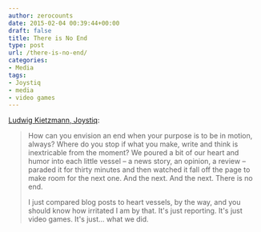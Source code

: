 ```yaml
---
author: zerocounts
date: 2015-02-04 00:39:44+00:00
draft: false
title: There is No End
type: post
url: /there-is-no-end/
categories:
- Media
tags:
- Joystiq
- media
- video games
---
```


[Ludwig Kietzmann, Joystiq](http://www.joystiq.com/2015/02/03/there-is-no-end/):

> How can you envision an end when your purpose is to be in motion, always? Where do you stop if what you make, write and think is inextricable from the moment? We poured a bit of our heart and humor into each little vessel – a news story, an opinion, a review – paraded it for thirty minutes and then watched it fall off the page to make room for the next one. And the next. And the next. There is no end.
>
> I just compared blog posts to heart vessels, by the way, and you should know how irritated I am by that. It's just reporting. It's just video games. It's just… what we did.
